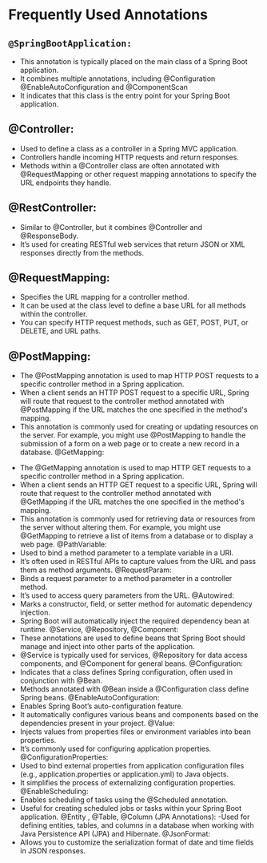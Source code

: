 # Frequently Used Annotations
## `@SpringBootApplication:`
* This annotation is typically placed on the main class of a Spring Boot application.
* It combines multiple annotations, including @Configuration @EnableAutoConfiguration and @ComponentScan
* It indicates that this class is the entry point for your Spring Boot application.
## @Controller:
* Used to define a class as a controller in a Spring MVC application.
* Controllers handle incoming HTTP requests and return responses.
* Methods within a @Controller class are often annotated with @RequestMapping or other request mapping annotations to specify the URL endpoints they handle.
## @RestController:
* Similar to @Controller, but it combines @Controller and @ResponseBody.
* It’s used for creating RESTful web services that return JSON or XML responses directly from the methods.
## @RequestMapping:
* Specifies the URL mapping for a controller method.
* It can be used at the class level to define a base URL for all methods within the controller.
* You can specify HTTP request methods, such as GET, POST, PUT, or DELETE, and URL paths.
## @PostMapping:
* The @PostMapping annotation is used to map HTTP POST requests to a specific controller method in a Spring application.
* When a client sends an HTTP POST request to a specific URL, Spring will route that request to the controller method annotated with @PostMapping if the URL matches the one specified in the method's mapping.
* This annotation is commonly used for creating or updating resources on the server. For example, you might use @PostMapping to handle the submission of a form on a web page or to create a new record in a database.
@GetMapping:
- The @GetMapping annotation is used to map HTTP GET requests to a specific controller method in a Spring application.
- When a client sends an HTTP GET request to a specific URL, Spring will route that request to the controller method annotated with @GetMapping if the URL matches the one specified in the method's mapping.
- This annotation is commonly used for retrieving data or resources from the server without altering them. For example, you might use @GetMapping to retrieve a list of items from a database or to display a web page.
@PathVariable:
- Used to bind a method parameter to a template variable in a URI.
- It’s often used in RESTful APIs to capture values from the URL and pass them as method arguments.
@RequestParam:
- Binds a request parameter to a method parameter in a controller method.
- It’s used to access query parameters from the URL.
@Autowired:
- Marks a constructor, field, or setter method for automatic dependency injection.
- Spring Boot will automatically inject the required dependency bean at runtime.
@Service, @Repository, @Component:
- These annotations are used to define beans that Spring Boot should manage and inject into other parts of the application.
- @Service is typically used for services, @Repository for data access components, and @Component for general beans.
@Configuration:
- Indicates that a class defines Spring configuration, often used in conjunction with @Bean.
- Methods annotated with @Bean inside a @Configuration class define Spring beans.
@EnableAutoConfiguration:
- Enables Spring Boot’s auto-configuration feature.
- It automatically configures various beans and components based on the dependencies present in your project.
@Value:
- Injects values from properties files or environment variables into bean properties.
- It’s commonly used for configuring application properties.
@ConfigurationProperties:
- Used to bind external properties from application configuration files (e.g., application.properties or application.yml) to Java objects.
- It simplifies the process of externalizing configuration properties.
@EnableScheduling:
- Enables scheduling of tasks using the @Scheduled annotation.
- Useful for creating scheduled jobs or tasks within your Spring Boot application.
@Entity , @Table, @Column (JPA Annotations):
-Used for defining entities, tables, and columns in a database when working with Java Persistence API (JPA) and Hibernate.
@JsonFormat:
- Allows you to customize the serialization format of date and time fields in JSON responses.
